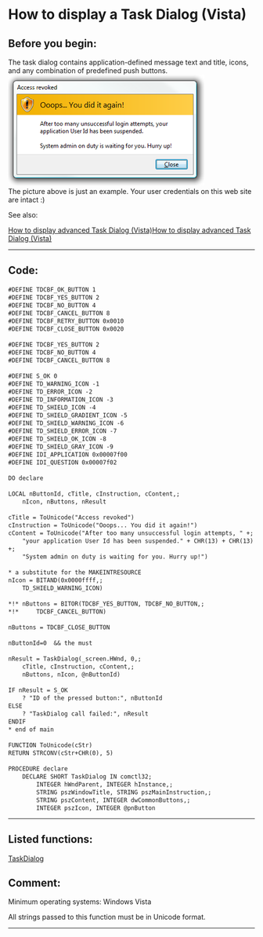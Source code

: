 
# How to display a Task Dialog (Vista)

## Before you begin:
The task dialog contains application-defined message text and title, icons, and any combination of predefined push buttons.  
![](../images/taskdlg_sample.png)  
The picture above is just an example. Your user credentials on this web site are intact :)  

See also:

<a href="?example=558">How to display advanced Task Dialog (Vista)</a>[How to display advanced Task Dialog (Vista)](sample_558.md)  
  
***  


## Code:
```foxpro  
#DEFINE TDCBF_OK_BUTTON 1
#DEFINE TDCBF_YES_BUTTON 2
#DEFINE TDCBF_NO_BUTTON 4
#DEFINE TDCBF_CANCEL_BUTTON 8
#DEFINE TDCBF_RETRY_BUTTON 0x0010
#DEFINE TDCBF_CLOSE_BUTTON 0x0020

#DEFINE TDCBF_YES_BUTTON 2
#DEFINE TDCBF_NO_BUTTON 4
#DEFINE TDCBF_CANCEL_BUTTON 8

#DEFINE S_OK 0
#DEFINE TD_WARNING_ICON -1
#DEFINE TD_ERROR_ICON -2
#DEFINE TD_INFORMATION_ICON -3
#DEFINE TD_SHIELD_ICON -4
#DEFINE TD_SHIELD_GRADIENT_ICON -5
#DEFINE TD_SHIELD_WARNING_ICON -6
#DEFINE TD_SHIELD_ERROR_ICON -7
#DEFINE TD_SHIELD_OK_ICON -8
#DEFINE TD_SHIELD_GRAY_ICON -9
#DEFINE IDI_APPLICATION 0x00007f00
#DEFINE IDI_QUESTION 0x00007f02

DO declare

LOCAL nButtonId, cTitle, cInstruction, cContent,;
	nIcon, nButtons, nResult

cTitle = ToUnicode("Access revoked")
cInstruction = ToUnicode("Ooops... You did it again!")
cContent = ToUnicode("After too many unsuccessful login attempts, " +;
	"your application User Id has been suspended." + CHR(13) + CHR(13) +;
	"System admin on duty is waiting for you. Hurry up!")

* a substitute for the MAKEINTRESOURCE
nIcon = BITAND(0x0000ffff,;
	TD_SHIELD_WARNING_ICON)

*!*	nButtons = BITOR(TDCBF_YES_BUTTON, TDCBF_NO_BUTTON,;
*!*		TDCBF_CANCEL_BUTTON)

nButtons = TDCBF_CLOSE_BUTTON

nButtonId=0  && the must

nResult = TaskDialog(_screen.HWnd, 0,;
	cTitle, cInstruction, cContent,;
	nButtons, nIcon, @nButtonId)

IF nResult = S_OK
	? "ID of the pressed button:", nButtonId
ELSE
	? "TaskDialog call failed:", nResult
ENDIF
* end of main

FUNCTION ToUnicode(cStr)
RETURN STRCONV(cStr+CHR(0), 5)

PROCEDURE declare
	DECLARE SHORT TaskDialog IN comctl32;
		INTEGER hWndParent, INTEGER hInstance,;
		STRING pszWindowTitle, STRING pszMainInstruction,;
		STRING pszContent, INTEGER dwCommonButtons,;
		INTEGER pszIcon, INTEGER @pnButton  
```  
***  


## Listed functions:
[TaskDialog](../libraries/comctl32/TaskDialog.md)  

## Comment:
Minimum operating systems: Windows Vista  
  
All strings passed to this function must be in Unicode format.  
  
***  

